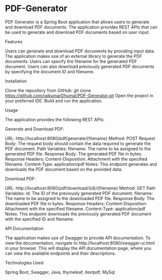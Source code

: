 # PDF-Generator

PDF Generator is a Spring Boot application that allows users to generate and download PDF documents. The application provides REST APIs that can be used to generate and download PDF documents based on user input.


Features

Users can generate and download PDF documents by providing input data.
The application makes use of an external library to generate the PDF documents.
Users can specify the filename for the generated PDF document.
Users can also download previously generated PDF documents by specifying the document ID and filename.


Installation

Clone the repository from GitHub:
git clone https://github.com/rajkumarDhumal/PDF-Generator.git
Open the project in your preferred IDE.
Build and run the application.


Usage

The application provides the following REST APIs:

Generate and Download PDF:

URL: http://localhost:8080/pdf/generate/{filename}
Method: POST
Request Body: The request body should contain the data required to generate the PDF document.
Path Variables:
filename: The name to be assigned to the generated PDF file.
Response Body: The generated PDF file in bytes.
Response Headers:
Content-Disposition: Attachment with the specified filename.
Content-Type: application/pdf
Notes: This endpoint generates and downloads the PDF document based on the provided data.


Download PDF:

URL: http://localhost:8080/pdf/download/{id}/{filename}
Method: GET
Path Variables:
id: The ID of the previously generated PDF document.
filename: The name to be assigned to the downloaded PDF file.
Response Body: The downloaded PDF file in bytes.
Response Headers:
Content-Disposition: Attachment with the specified filename.
Content-Type: application/pdf
Notes: This endpoint downloads the previously generated PDF document with the specified ID and filename.


API Documentation

The application makes use of Swagger to provide API documentation. To view the documentation, navigate to http://localhost:8080/swagger-ui.html in your browser. This will display the API documentation page, where you can view the available endpoints and their descriptions.


Technologies Used

Spring Boot,
Swagger,
Java, thymeleaf, itextpdf, MySql
